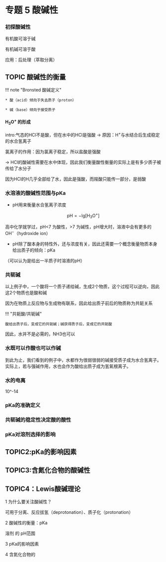 # 专题 5 酸碱性

### 初探酸碱性

有机酸可溶于碱

有机碱可溶于酸

应用：后处理（萃取分离）

## TOPIC 酸碱性的衡量

!!! note "Bronsted 酸碱定义"

    * 酸（acid）倾向于失去质子（proton）

    * 碱（base）倾向于接受质子

#### H$_3$O$^+$ 的形成

intro:气态的HCl不是酸，但在水中的HCl是强酸 → 原因：H$^+$与水结合后生成稳定的水合氢离子

氯离子的作用：因为氯离子稳定，所以盐酸是强酸

→ HCl的酸碱性需要在水中体现，因此我们衡量酸性衡量的实际上是有多少质子被传给了水分子

因为HCl的H几乎全部给了水，因此是强酸，而羧酸只能传一部分，是弱酸

### 水溶液的酸碱性范围与pKa

* pH用来衡量水合氢离子浓度

$$
\mathrm{pH} = -\mathrm{lg}[\mathrm{H}_3\mathrm{O}^+]
$$

高中化学就学过，pH<7 为酸性，>7 为碱性，pH增大时，溶液中会有更多的 OH$^-$（hydroxide ion）

* pH除了酸本身的特性外，还与浓度有关，因此还需要一个概念衡量物质本身给出质子的倾向：pKa

（可以认为是给出一半质子时溶液的pH）

### 共轭碱

以上例子中，一个酸将一个质子递给碱，生成2个物质，这个过程可以逆向，因此这2个物质也是酸和碱

因为在物质上反应物与生成物有联系，因此给出质子前后的物质称为共轭关系

!!! "共轭酸/共轭碱"

    酸给出质子后，变成它的共轭碱；碱获得质子后，变成它的共轭酸

因此，水并不是必需的，NH3也可以

### 水既可以作酸也可以作碱

到此为止，我们看到的例子中，水都作为很弱很弱的碱接受质子成为水合氢离子。实际上，若与强碱作用，水也会作为酸给出质子成为氢氧根离子。

### 水的电离

10^-14


### pKa的准确定义

### 共轭碱的稳定性决定酸的酸性

### pKa对溶剂选择的影响

## TOPIC2:pKa的影响因素

## TOPIC3:含氮化合物的酸碱性

## TOPIC4：Lewis酸碱理论

1 为什么要关注酸碱性？

  可用于分离、反应拔氢（deprotonation）、质子化（protonation）

2 酸碱性的衡量：pKa

  溶剂 的 pH范围

3 pKa的影响因素

4 含氮化合物的


